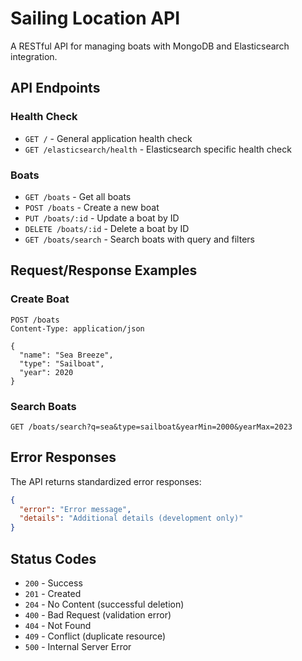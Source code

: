 # Sailing Location API

A RESTful API for managing boats with MongoDB and Elasticsearch integration.

## API Endpoints

### Health Check
- `GET /` - General application health check
- `GET /elasticsearch/health` - Elasticsearch specific health check

### Boats
- `GET /boats` - Get all boats
- `POST /boats` - Create a new boat
- `PUT /boats/:id` - Update a boat by ID
- `DELETE /boats/:id` - Delete a boat by ID
- `GET /boats/search` - Search boats with query and filters

## Request/Response Examples

### Create Boat
```http
POST /boats
Content-Type: application/json

{
  "name": "Sea Breeze",
  "type": "Sailboat",
  "year": 2020
}
```

### Search Boats
```http
GET /boats/search?q=sea&type=sailboat&yearMin=2000&yearMax=2023
```

## Error Responses

The API returns standardized error responses:

```json
{
  "error": "Error message",
  "details": "Additional details (development only)"
}
```

## Status Codes
- `200` - Success
- `201` - Created
- `204` - No Content (successful deletion)
- `400` - Bad Request (validation error)
- `404` - Not Found
- `409` - Conflict (duplicate resource)
- `500` - Internal Server Error